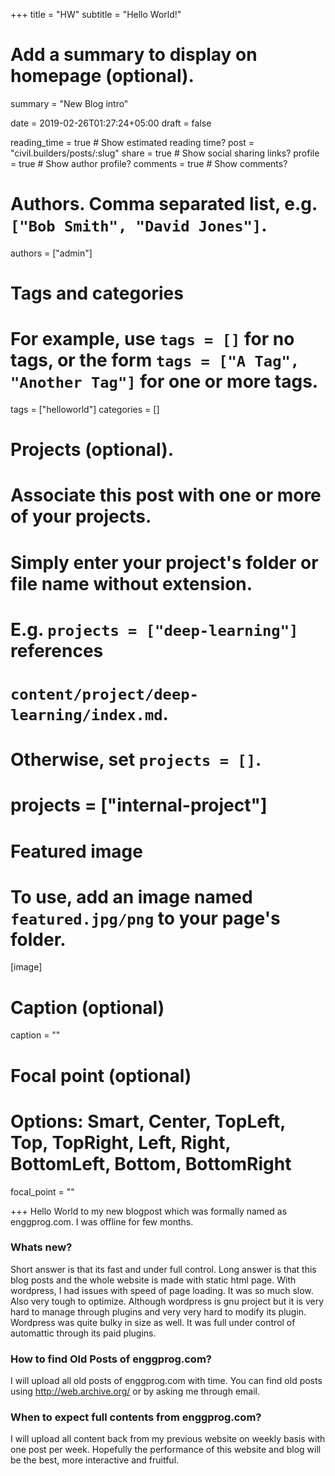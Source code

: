 +++
title = "HW"
subtitle = "Hello World!"

# Add a summary to display on homepage (optional).
summary = "New Blog intro"

date = 2019-02-26T01:27:24+05:00
draft = false

reading_time = true  # Show estimated reading time?
post = "civil.builders/posts/:slug"
share = true  # Show social sharing links?
profile = true  # Show author profile?
comments = true  # Show comments?

# Authors. Comma separated list, e.g. `["Bob Smith", "David Jones"]`.
authors = ["admin"]

# Tags and categories
# For example, use `tags = []` for no tags, or the form `tags = ["A Tag", "Another Tag"]` for one or more tags.
tags = ["helloworld"]
categories = []
# Projects (optional).
#   Associate this post with one or more of your projects.
#   Simply enter your project's folder or file name without extension.
#   E.g. `projects = ["deep-learning"]` references 
#   `content/project/deep-learning/index.md`.
#   Otherwise, set `projects = []`.
# projects = ["internal-project"]

# Featured image
# To use, add an image named `featured.jpg/png` to your page's folder. 
[image]
  # Caption (optional)
  caption = ""

  # Focal point (optional)
  # Options: Smart, Center, TopLeft, Top, TopRight, Left, Right, BottomLeft, Bottom, BottomRight
  focal_point = ""
  


 
+++
Hello World to my new blogpost which was formally named as enggprog.com. I was offline for few months. 


### Whats new?
Short answer is that its fast and under full control. Long answer is that this blog posts and the whole website is made with static html page. With wordpress, I had issues with speed of page loading. It was so much slow. Also very tough to optimize. Although wordpress is gnu project but it is very hard to manage through plugins and very very hard to modify its plugin. Wordpress was quite bulky in size as well. It was full under control of automattic through its paid plugins.  
### How to find Old Posts of enggprog.com?
I will upload all old posts of enggprog.com with time. You can find old posts using http://web.archive.org/ or by asking me through email. 

### When to expect full contents from enggprog.com? 
I will upload all content back from my previous website on weekly basis with one post per week. Hopefully the performance of this website and blog will be the best, more interactive and fruitful. 